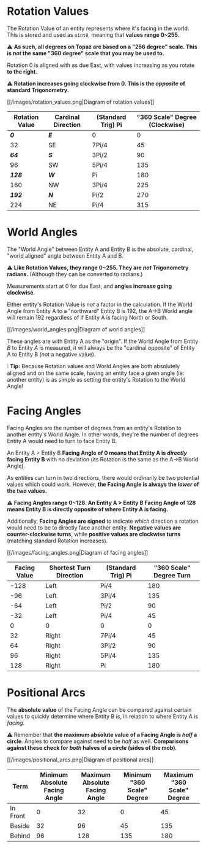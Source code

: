# Rotation Values
The Rotation Value of an entity represents where it's facing in the world. This is stored and used as `uint8`, meaning that **values range 0~255**.

⚠️ **As such, all degrees on Topaz are based on a "256 degree" scale. This is _not_ the same "360 degree" scale that you may be used to.**

Rotation 0 is aligned with as due East, with values increasing as you rotate **to the right**.

⚠️ **Rotation increases going clockwise from 0. This is the _opposite_ of standard Trigonometry.**

[[/images/rotation_values.png|Diagram of rotation values]]

| Rotation Value | Cardinal Direction | (Standard Trig) Pi | "360 Scale" Degree (Clockwise) |
| - | - | - | - |
| **_0_** | **_E_** | 0 | 0 |
| 32 | SE | 7Pi/4 | 45 |
| **_64_** | **_S_** | 3Pi/2 | 90 |
| 96 | SW | 5Pi/4 | 135 |
| **_128_** | **_W_** | Pi | 180 |
| 160 | NW | 3Pi/4 | 225 |
| **_192_** | **_N_** | Pi/2 | 270 |
| 224 | NE | Pi/4 | 315 |

# World Angles
The "World Angle" between Entity A and Entity B is the absolute, cardinal, "world aligned" angle between Entity A and B.

⚠️ **Like Rotation Values, they range 0~255. They are _not_ Trigonometry radians.** (Although they can be converted to radians.)

Measurements start at 0 for due East, and **angles increase going clockwise**.

Either entity's Rotation Value is _not_ a factor in the calculation. If the World Angle from Entity A to a "northward" Entity B is 192, the A->B World angle will remain 192 regardless of if Entity A is facing North or South.

[[/images/world_angles.png|Diagram of world angles]]

These angles are with Entity A as the "origin". If the World Angle from Entity _B_ to Entity _A_ is measured, it will always be the "cardinal opposite" of Entity A to Entity B (_not_ a negative value).

❕ **Tip:** Because Rotation values and World Angles are both absolutely aligned and on the same scale, having an entity face a given angle (ie: another entity) is as simple as setting the entity's Rotation to the World Angle!

# Facing Angles
Facing Angles are the number of degrees from an entity's Rotation to another entity's World Angle. In other words, they're the number of degrees Entity A would need to turn to face Entity B.

An Entity A > Entity B **Facing Angle of 0 means that Entity A is _directly_ facing Entity B** with no deviation (its Rotation is the same as the A->B World Angle).

As entities can turn in two directions, there would ordinarily be two potential values which could work. However, **the Facing Angle is always the _lower_ of the two values.**

⚠️ **Facing Angles range 0~128. An Entity A > Entity B Facing Angle of 128 means Entity B is directly opposite of where Entity A is facing.**

Additionally, **Facing Angles are signed** to indicate _which_ direction a rotation would need to be to directly face another entity. **Negative values are counter-clockwise turns**, while **positive values are clockwise turns** (matching standard Rotation increases).

[[/images/facing_angles.png|Diagram of facing angles]]

| Facing Value | Shortest Turn Direction | (Standard Trig) Pi | "360 Scale" Degree Turn |
| - | - | - | - |
| -128 | Left | Pi/4 | 180 |
| -96 | Left | 3Pi/4 | 135 |
| -64 | Left | Pi/2 | 90 |
| -32 | Left | Pi/4 | 45 |
| 0 | 0 | 0 | 0 |
| 32 | Right | 7Pi/4 | 45 |
| 64 | Right | 3Pi/2 | 90 | 
| 96 | Right | 5Pi/4 | 135 |
| 128 | Right | Pi | 180 |

# Positional Arcs

The **absolute value** of the Facing Angle can be compared against certain values to quickly determine where Entity B _is_, in relation to where Entity A is _facing_.

⚠️ Remember that **the maximum absolute value of a Facing Angle is _half_ a circle**. Angles to compare against need to be _half_ as well. **Comparisons against these check for _both_ halves of a circle (sides of the mob)**.

[[/images/positional_arcs.png|Diagram of positional arcs]]

| Term | Minimum Absolute Facing Angle | Maximum Absolute Facing Angle | Minimum "360 Scale" Degree | Maximum "360 Scale" Degree |
| - | - | - | - | - |
| In Front | 0 | 32 | 0 | 45 |
| Beside | 32 | 96 | 45 | 135 |
| Behind | 96 | 128 | 135 | 180 |